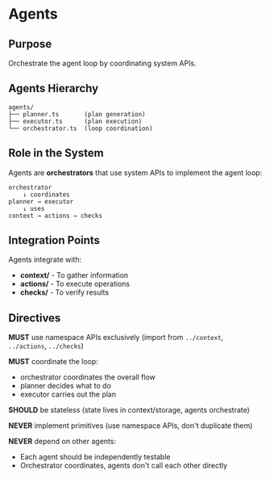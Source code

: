 # Agents

## Purpose

Orchestrate the agent loop by coordinating system APIs.

## Agents Hierarchy

```
agents/
├── planner.ts       (plan generation)
├── executor.ts      (plan execution)
└── orchestrator.ts  (loop coordination)
```

## Role in the System

Agents are **orchestrators** that use system APIs to implement the agent loop:

```
orchestrator
    ↓ coordinates
planner → executor
    ↓ uses
context → actions → checks
```

## Integration Points

Agents integrate with:

- **context/** - To gather information
- **actions/** - To execute operations
- **checks/** - To verify results

## Directives

**MUST** use namespace APIs exclusively (import from `../context`, `../actions`, `../checks`)

**MUST** coordinate the loop:

- orchestrator coordinates the overall flow
- planner decides what to do
- executor carries out the plan

**SHOULD** be stateless (state lives in context/storage, agents orchestrate)

**NEVER** implement primitives (use namespace APIs, don't duplicate them)

**NEVER** depend on other agents:

- Each agent should be independently testable
- Orchestrator coordinates, agents don't call each other directly
